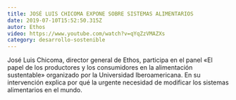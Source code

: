 ```yaml
---
title: JOSÉ LUIS CHICOMA EXPONE SOBRE SISTEMAS ALIMENTARIOS
date: 2019-07-10T15:52:50.315Z
autor: Ethos
video: https://www.youtube.com/watch?v=qYqZzVMAZXs
category: desarrollo-sostenible
---
```

<!--StartFragment-->

José Luis Chicoma, director general de Ethos, participa en el panel «El papel de los productores y los consumidores en la alimentación sustentable» organizado por la Universidad Iberoamericana. En su intervención explica por qué la urgente necesidad de modificar los sistemas alimentarios en el mundo.

<!--EndFragment-->